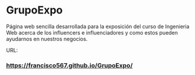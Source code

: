 # GrupoExpo
Página web sencilla desarrollada para la exposición del curso de Ingenieria Web acerca de los influencers e influenciadores y como estos pueden ayudarnos en nuestros negocios.

URL:
### https://francisco567.github.io/GrupoExpo/
